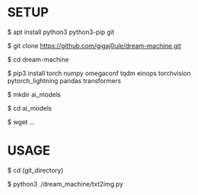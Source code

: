 # SETUP

$ apt install python3 python3-pip git

$ git clone https://github.com/gigaj0ule/dream-machine.git

$ cd dream-machine

$ pip3 install torch numpy omegaconf tqdm einops torchvision pytorch_lightning pandas transformers 

$ mkdir ai_models

$ cd ai_models

$ wget ...




# USAGE

$ cd (git_directory)

$ python3 ./dream_machine/txt2img.py
